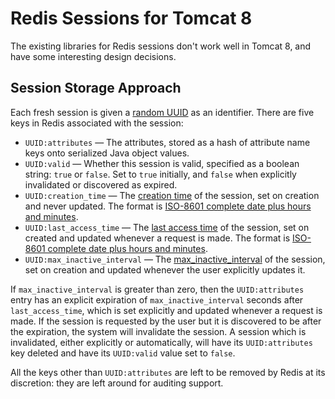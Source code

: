 # Redis Sessions for Tomcat 8

The existing libraries for Redis sessions don't work well in Tomcat 8, and have some interesting design decisions.

## Session Storage Approach

Each fresh session is given a [random UUID](http://docs.oracle.com/javase/8/docs/api/java/util/UUID.html#randomUUID--) as an identifier.
There are five keys in Redis associated with the session:

  * `UUID:attributes` &mdash; The attributes, stored as a hash of attribute name keys onto serialized Java object values.
  * `UUID:valid` &mdash; Whether this session is valid, specified as a boolean string: `true` or `false`. Set to `true` initially, and `false` when explicitly invalidated or discovered as expired.
  * `UUID:creation_time` &mdash; The [creation time](http://bit.ly/1GaaVf9) of the session, set on creation and never updated. The format is [ISO-8601 complete date plus hours and minutes](http://www.w3.org/TR/NOTE-datetime).
  * `UUID:last_access_time` &mdash; The [last access time](http://bit.ly/1f0twkV) of the session, set on created and updated whenever a request is made. The format is [ISO-8601 complete date plus hours and minutes](http://www.w3.org/TR/NOTE-datetime).
  * `UUID:max_inactive_interval` &mdash; The [max_inactive_interval](http://bit.ly/1F6k6cP) of the session, set on creation and updated whenever the user explicitly updates it.

If `max_inactive_interval` is greater than zero, then the `UUID:attributes` entry has an explicit expiration of `max_inactive_interval` seconds after `last_access_time`,
which is set explicitly and updated whenever a request is made. If the session is requested by the user but it is discovered to be after the expiration, the system will
invalidate the session. A session which is invalidated, either explicitly or automatically, will have its `UUID:attributes` key deleted and have its `UUID:valid`
value set to `false`.

All the keys other than `UUID:attributes` are left to be removed by Redis at its discretion: they are left around for auditing support.


